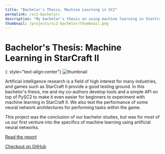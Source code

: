 ```yaml
---
title: "Bachelor's Thesis, Machine Learning in SC2"
permalink: /sc2-bachelor/
description: "My bachelor's thesis on using machine learning in StarCraft II."
thumbnail: /projects/sc2-bachelor/thumbnail.png
---
```

# Bachelor's Thesis: Machine Learning in StarCraft II

{: style="text-align:center"}
![thumbnail](/projects/sc2-bachelor/command-center-satellite.png)

Artificial intelligence research is a field of high interest for many industries, and games such as StarCraft II provide a good testing ground. In this bachelor's thesis, me and my co-authors develop tools and a simple API on top of PySC2 to make it even easier for beginners to experiment with machine learning in StarCraft II. We also test the performance of some neural network architectures for performing tasks within the game.

This project was the conclusion of our bachelor studies, but was for most of us our first venture into the specifics of machine learning using artificial neural networks.

[Read the report](/projects/sc2-bachelor/machine-learning-in-starcraft-2.pdf)

[Checkout on GitHub](https://github.com/ecen/starcraft2-ai)
